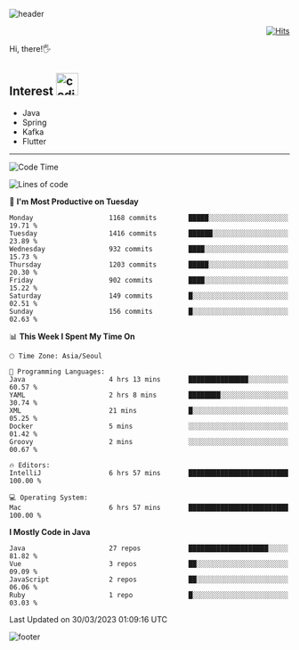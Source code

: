 ![header](https://capsule-render.vercel.app/api?type=soft&color=gradient&text=%20%20Jeff%20%20&fontAlign=30&fontSize=30&textBg=true&desc=Backend%20Developer&descAlign=60&descAlignY=50&&descSize=30)

<div align=right>
  
[![Hits](https://hits.seeyoufarm.com/api/count/incr/badge.svg?url=https%3A%2F%2Fgithub.com%2Fjeff-seyong)](https://hits.seeyoufarm.com)

</div>


Hi, there!🖐

## Interest <img src="https://media.giphy.com/media/bx3Cvt88j7PtM4SOaS/giphy.gif" alt="coding" width="40px" />

- Java
- Spring
- Kafka
- Flutter

---

<!--START_SECTION:waka-->
![Code Time](http://img.shields.io/badge/Code%20Time-393%20hrs-blue)

![Lines of code](https://img.shields.io/badge/From%20Hello%20World%20I%27ve%20Written-644.3%20thousand%20lines%20of%20code-blue)

📅 **I'm Most Productive on Tuesday** 

```text
Monday                   1168 commits        █████░░░░░░░░░░░░░░░░░░░░   19.71 % 
Tuesday                  1416 commits        ██████░░░░░░░░░░░░░░░░░░░   23.89 % 
Wednesday                932 commits         ████░░░░░░░░░░░░░░░░░░░░░   15.73 % 
Thursday                 1203 commits        █████░░░░░░░░░░░░░░░░░░░░   20.30 % 
Friday                   902 commits         ████░░░░░░░░░░░░░░░░░░░░░   15.22 % 
Saturday                 149 commits         █░░░░░░░░░░░░░░░░░░░░░░░░   02.51 % 
Sunday                   156 commits         █░░░░░░░░░░░░░░░░░░░░░░░░   02.63 % 
```


📊 **This Week I Spent My Time On** 

```text
🕑︎ Time Zone: Asia/Seoul

💬 Programming Languages: 
Java                     4 hrs 13 mins       ███████████████░░░░░░░░░░   60.57 % 
YAML                     2 hrs 8 mins        ████████░░░░░░░░░░░░░░░░░   30.74 % 
XML                      21 mins             █░░░░░░░░░░░░░░░░░░░░░░░░   05.25 % 
Docker                   5 mins              ░░░░░░░░░░░░░░░░░░░░░░░░░   01.42 % 
Groovy                   2 mins              ░░░░░░░░░░░░░░░░░░░░░░░░░   00.67 % 

🔥 Editors: 
IntelliJ                 6 hrs 57 mins       █████████████████████████   100.00 % 

💻 Operating System: 
Mac                      6 hrs 57 mins       █████████████████████████   100.00 % 
```

**I Mostly Code in Java** 

```text
Java                     27 repos            ████████████████████░░░░░   81.82 % 
Vue                      3 repos             ██░░░░░░░░░░░░░░░░░░░░░░░   09.09 % 
JavaScript               2 repos             ██░░░░░░░░░░░░░░░░░░░░░░░   06.06 % 
Ruby                     1 repo              █░░░░░░░░░░░░░░░░░░░░░░░░   03.03 % 
```




 Last Updated on 30/03/2023 01:09:16 UTC
<!--END_SECTION:waka-->

<!--

<div align=center>
  
[![Gmail Badge](https://img.shields.io/badge/Gmail-d14836?style=flat&logo=Gmail&logoColor=white&link=mailto:sedragon.kim@gmail.com)](mailto:sedragon.kim@gmail.com) 

</div>

-->


![footer](https://capsule-render.vercel.app/api?type=waving&color=gradient&height=300&section=footer&animation=twinkling&reversal=true)
